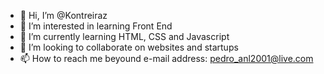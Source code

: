- 👋 Hi, I’m @Kontreiraz
- 👀 I’m interested in learning Front End
- 🌱 I’m currently learning HTML, CSS and Javascript
- 💞️ I’m looking to collaborate on websites and startups
- 📫 How to reach me beyound e-mail address: pedro_anl2001@live.com

<!---
Kontreiraz/Kontreiraz is a ✨ special ✨ repository because its `README.md` (this file) appears on your GitHub profile.
You can click the Preview link to take a look at your changes.
--->

